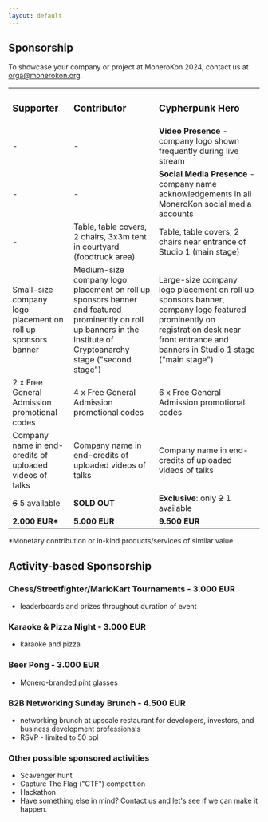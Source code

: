 ```yaml
---
layout: default
---
```


<h2>Sponsorship</h2>
<p>To showcase your company or project at MoneroKon 2024, contact us at <a href="mailto:orga@monerokon.org">orga@monerokon.org</a>.</p>
<table>
<tbody>
<tr style="height: 23px;">
<td style="height: 23px;"><h3>Supporter</h3></td>
<td style="height: 23px;"><h3>Contributor</h3></td>
<td style="height: 23px;"><h3>Cypherpunk Hero</h3></td>
</tr>
<tr style="height: 23px;">
<td style="height: 23px;"> - </td>
<td style="height: 23px;"> - </td>
<td style="height: 23px;"><strong>Video Presence</strong> - company logo shown frequently during live stream</td>
</tr>
<tr style="height: 23px;">
<td style="height: 23px;"> - </td>
<td style="height: 23px;"> - </td>
<td style="height: 23px;"><strong>Social Media Presence</strong> - company name acknowledgements in all MoneroKon social media accounts</td>
</tr>
<tr style="height: 23px;">
<td style="height: 23px;"> - </td>
<td style="height: 23px;">Table, table covers, 2 chairs, 3x3m tent in courtyard (foodtruck area)</td>
<td style="height: 23px;">Table, table covers, 2 chairs near entrance of Studio 1 (main stage)</td>
</tr>
<tr style="height: 23px;">
<td style="height: 23px;">Small-size company logo placement on roll up sponsors banner</td>
<td style="height: 23px;">Medium-size company logo placement on roll up sponsors banner and featured prominently on roll up banners in the Institute of Cryptoanarchy stage ("second stage")</td>
<td style="height: 23px;">Large-size company logo placement on roll up sponsors banner, company logo featured prominently on registration desk near front entrance and banners in Studio 1 stage ("main stage")</td>
</tr>
<tr style="height: 23px;">
<td style="height: 23px;">2 x Free General Admission promotional codes</td>
<td style="height: 23px;">4 x Free General Admission promotional codes</td>
<td style="height: 23px;">6 x Free General Admission promotional codes</td>
</tr>
<tr style="height: 23px;">
<td style="height: 23px;">Company name in end-credits of uploaded videos of talks</td>
<td style="height: 23px;">Company name in end-credits of uploaded videos of talks</td>
<td style="height: 23px;">Company name in end-credits of uploaded videos of talks</td>
</tr>
<tr style="height: 23px;">
<td style="height: 23px;"><s>6</s> 5 available</td>
<td style="height: 23px;"><strong>SOLD OUT</strong></td>
<td style="height: 23px;"><strong>Exclusive</strong>: only <s>2</s> 1 available</td>
</tr>
<tr style="height: 23px;">
<td style="height: 23px;"><strong>2.000 EUR*</strong></td>
<td style="height: 23px;"><strong>5.000 EUR</strong></td>
<td style="height: 23px;"><strong>9.500 EUR</strong></td>
</tr>
</tbody>
</table>
*Monetary contribution or in-kind products/services of similar value
<br>
<h2>Activity-based Sponsorship</h2>

<h3>Chess/Streetfighter/MarioKart Tournaments - 3.000 EUR</h3>
<ul>
<li>leaderboards and prizes throughout duration of event</li>
</ul>

<h3>Karaoke & Pizza Night - 3.000 EUR</h3>
<ul>
<li>karaoke and pizza</li>
</ul>

<h3>Beer Pong - 3.000 EUR</h3>
<ul>
<li>Monero-branded pint glasses</li>
</ul>

<h3>B2B Networking Sunday Brunch - 4.500 EUR</h3>
<ul>
<li>networking brunch at upscale restaurant for developers, investors, and business development professionals</li>
<li>RSVP - limited to 50 ppl</li>
</ul>

<h3>Other possible sponsored activities</h3>
<ul>
<li>Scavenger hunt</li>
<li>Capture The Flag ("CTF") competition</li>
<li>Hackathon</li>
<li>Have something else in mind? Contact us and let's see if we can make it happen.</li>
</ul>
